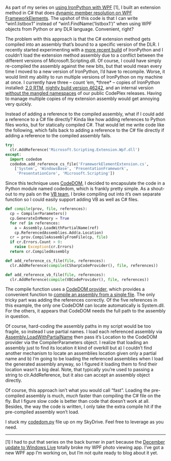As part of my series on [using IronPython with
WPF](http://devhawk.net/2008/11/13/IronPython+And+WPF+Part+1+Introduction.aspx)
[1], I built an extension method in C\# that does [dynamic member
resolution on WPF
FrameworkElements](http://devhawk.net/2008/11/14/IronPython+And+WPF+Part+2+Loading+XAML.aspx).
The upshot of this code is that I can write “win1.listbox1” instead of
“win1.FindName(‘listbox1’)” when using WPF objects from Python or any
DLR language. Convenient, right?

The problem with this approach is that the C\# extension method gets
compiled into an assembly that’s bound to a specific version of the DLR.
I recently started experimenting with a [more recent
build](http://nightlybuilds.cloudapp.net/Project.aspx?project=ironpython)
of IronPython and I couldn’t load the extension method assembly due to a
conflict between the different versions of Microsoft.Scripting.dll. Of
course, I could have simply re-compiled the assembly against the new
bits, but that would mean every time I moved to a new version of
IronPython, I’d have to recompile. Worse, it would limit my ability to
run multiple versions of IronPython on my machine at once. I currently
have three – count ‘em, \*three\* – copies of IronPython installed: [2.0
RTM](http://www.codeplex.com/IronPython/Release/ProjectReleases.aspx?ReleaseId=8365),
[nightly build version
46242](http://nbs.blob.core.windows.net/ironpython/IronPython.46242.release.zip),
and an internal version [without the mangled
namespaces](http://devhawk.net/2008/09/17/DLR+Namespace+Change+Fire+Drill.aspx)
of our public CodePlex releases. Having to manage multiple copies of my
extension assembly would get annoying very quickly.

Instead of adding a reference to the compiled assembly, what if I could
add a reference to a C\# file directly? Kinda like how adding references
to Python files works, but for statically compiled C\#. That would let
me write code like the following, which falls back to adding a reference
to the C\# file directly if adding a reference to the compiled assembly
fails.

``` python
try:
  clr.AddReference('Microsoft.Scripting.Extension.Wpf.dll')
except:
  import codedom
  codedom.add_reference_cs_file('FrameworkElementExtension.cs',
    ['System', 'WindowsBase', 'PresentationFramework',
     'PresentationCore', 'Microsoft.Scripting'])
```

Since this technique uses
[CodeDOM](http://msdn.microsoft.com/en-us/library/f1dfsbhc.aspx), I
decided to encapsulate the code in a Python module named codedom, which
is frankly pretty simple. As a shout-out to my pals on the [VB
team](http://blogs.msdn.com/vbteam/), I broke compiling out into it’s
own separate function so I could easily support adding VB as well as C\#
files.

``` python
def compile(prov, file, references):
  cp = CompilerParameters()
  cp.GenerateInMemory = True
  for ref in references:
    a = Assembly.LoadWithPartialName(ref)
    cp.ReferencedAssemblies.Add(a.Location)
  cr = prov.CompileAssemblyFromFile(cp, file)
  if cr.Errors.Count > 0:
    raise Exception(cr.Errors)
  return cr.CompiledAssembly

def add_reference_cs_file(file, references):
  clr.AddReference(compile(CSharpCodeProvider(), file, references))

def add_reference_vb_file(file, references):
  clr.AddReference(compile(VBCodeProvider(), file, references))
```

The compile function uses a [CodeDOM
provider](http://msdn.microsoft.com/en-us/library/system.codedom.compiler.codedomprovider.aspx),
which provides a convenient function to [compile an assembly from a
single
file](http://msdn.microsoft.com/en-us/library/system.codedom.compiler.codedomprovider.compileassemblyfromfile.aspx).
The only tricky part was adding the references correctly. Of the five
references in this example, the only one CodeDOM can locate
automatically is System.dll. For the others, it appears that CodeDOM
needs the full path to the assembly in question.

Of course, hard-coding the assembly paths in my script would be too
fragile, so instead I use partial names. I load each referenced assembly
via
[Assembly.LoadWithPartialName](http://msdn.microsoft.com/en-us/library/system.reflection.assembly.loadwithpartialname.aspx)
then pass it’s Location to the CodeDOM provider via the
CompilerParameters object. I realize that loading an assembly just to
find its location it kind of overkill but a) I couldn’t find another
mechanism to locate an assemblies location given only a partial name and
b) I’m going to be loading the referenced assemblies when I load the
generated assembly anyway, so I figured it loading them to find their
location wasn’t a big deal. Note, that typically you’re used to passing
a string to clr.AddReference, but it also can accept an assembly object
directly.

Of course, this approach isn’t what you would call “fast”. Loading the
pre-compiled assembly is much, *much* faster than compiling the C\# file
on the fly. But I figure slow code is better than code that doesn’t work
at all. Besides, the way the code is written, I only take the extra
compile hit if the pre-compiled assembly won’t load.

I stuck my
[codedom.py](http://cid-0d9bc809858885a4.skydrive.live.com/self.aspx/DevHawk%20Content/IronPython%20Stuff/codedom.py)
file up on my SkyDrive. Feel free to leverage as you need.

------------------------------------------------------------------------

[1] I had to put that series on the back burner in part because the
[December update to Windows
Live](http://windowslivewire.spaces.live.com/blog/cns!2F7EB29B42641D59!26304.entry)
totally broke my WPF photo viewing app. I’ve got a new WPF app I’m
working on, but I’m not quite ready to blog about it yet.
